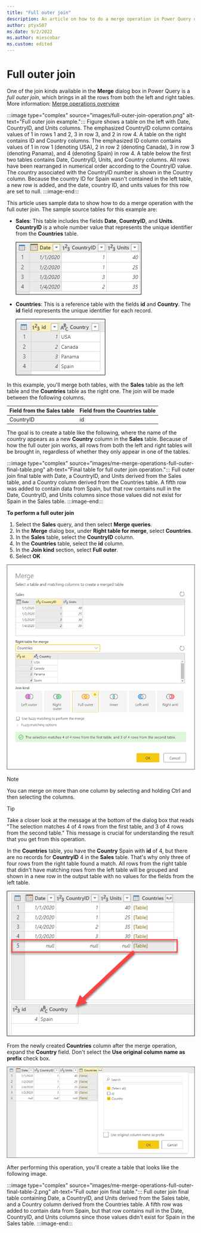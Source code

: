 ```yaml
---
title: "Full outer join"
description: An article on how to do a merge operation in Power Query using the full outer join kind. 
author: ptyx507
ms.date: 9/2/2022
ms.author: miescobar
ms.custom: edited
---
```


# Full outer join

One of the join kinds available in the **Merge** dialog box in Power Query is a *full outer join*, which brings in all the rows from both the left and right tables. More information: [Merge operations overview](merge-queries-overview.md)

:::image type="complex" source="images/full-outer-join-operation.png" alt-text="Full outer join example.":::
   Figure shows a table on the left with Date, CountryID, and Units columns. The emphasized CountryID column contains values of 1 in rows 1 and 2, 3 in row 3, and 2 in row 4. A table on the right contains ID and Country columns. The emphasized ID column contains values of 1 in row 1 (denoting USA), 2 in row 2 (denoting Canada), 3 in row 3 (denoting Panama), and 4 (denoting Spain) in row 4. A table below the first two tables contains Date, CountryID, Units, and Country columns. All rows have been rearranged in numerical order according to the CountryID value. The country associated with the CountryID number is shown in the Country column. Because the country ID for Spain wasn't contained in the left table, a new row is added, and the date, country ID, and units values for this row are set to null.
:::image-end:::

This article uses sample data to show how to do a merge operation with the full outer join. The sample source tables for this example are:

* **Sales**: This table includes the fields **Date**, **CountryID**, and **Units**. **CountryID** is a whole number value that represents the unique identifier from the **Countries** table.

   ![Sales table containing Date, CountryID, and Units columns, with CountryID set to 1 in rows 1 and 2, 3 in row 3, and 2 in row 4.](images/me-merge-operations-full-outer-join-sales-table.png "Sales table containing Date, CountryID, and Units columns, with the CountryID set to 1 in rows 1 and 2, 3 in row 3, and 2 in row 4")

* **Countries**: This is a reference table with the fields **id** and **Country**. The **id** field represents the unique identifier for each record.

   ![Countries table containing id and Country columns, with id set to 1 in row 1, 2 in row 2, 3 in row 3, and 4 in row 4.](images/me-merge-operations-full-outer-join-countries-table.png "Countries table containing id and Country columns, with id set to 1 in row 1, 2 in row 2, 3 in row 3, and 4 in row 4")

In this example, you'll merge both tables, with the **Sales** table as the left table and the **Countries** table as the right one. The join will be made between the following columns.

|Field from the Sales table| Field from the Countries table|
|-----------|------------------|
|CountryID|id|

The goal is to create a table like the following, where the name of the country appears as a new **Country** column in the **Sales** table. Because of how the full outer join works, all rows from both the left and right tables will be brought in, regardless of whether they only appear in one of the tables.

:::image type="complex" source="images/me-merge-operations-full-outer-final-table.png" alt-text="Final table for full outer join operation.":::
   Full outer join final table with Date, a CountryID, and Units derived from the Sales table, and a Country column derived from the Countries table. A fifth row was added to contain data from Spain, but that row contains null in the Date, CountryID, and Units columns since those values did not exist for Spain in the Sales table.
:::image-end:::

<!--markdownlint-disable MD036-->
**To perform a full outer join**
<!--markdownlint-enable MD036-->
1. Select the **Sales** query, and then select **Merge queries**.
2. In the **Merge** dialog box, under **Right table for merge**, select **Countries**.
3. In the **Sales** table, select the **CountryID** column.
4. In the **Countries** table, select the **id** column.
5. In the **Join kind** section, select **Full outer**.
6. Select **OK**

![Merge dialog box showing the results of following the previous full outer join procedure.](images/me-merge-operations-full-outer-merge-window.png "Merge dialog box showing the results of following the previous full outer join procedure")

>[!NOTE]
>You can merge on more than one column by selecting and holding Ctrl and then selecting the columns.

>[!TIP]
>Take a closer look at the message at the bottom of the dialog box that reads "The selection matches 4 of 4 rows from the first table, and 3 of 4 rows from the second table." This message is crucial for understanding the result that you get from this operation.

In the **Countries** table, you have the **Country** Spain with **id** of 4, but there are no records for **CountryID** 4 in the **Sales** table. That's why only three of four rows from the right table found a match. All rows from the right table that didn't have matching rows from the left table will be grouped and shown in a new row in the output table with no values for the fields from the left table.

![No matching rows for Spain on left table for full outer join, so the Date CountryID and Units values for Spain are set to null.](images/me-merge-operations-full-outer-no-matching-rows.png "No matching rows for Spain on left table for full outer join, so the Date CountryID and Units values for Spain are set to null")

From the newly created **Countries** column after the merge operation, expand the **Country** field. Don't select the **Use original column name as prefix** check box.

![Expand table column for Country.](images/me-merge-operations-full-outer-expand-field.png "Expand table column for Country")

After performing this operation, you'll create a table that looks like the following image.

:::image type="complex" source="images/me-merge-operations-full-outer-final-table-2.png" alt-text="Full outer join final table.":::
   Full outer join final table containing Date, a CountryID, and Units derived from the Sales table, and a Country column derived from the Countries table. A fifth row was added to contain data from Spain, but that row contains null in the Date, CountryID, and Units columns since those values didn't exist for Spain in the Sales table.
:::image-end:::
